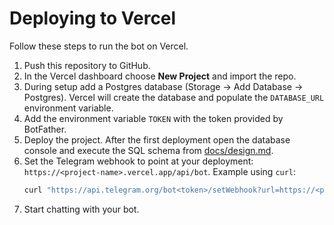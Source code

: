 # Deploying to Vercel

Follow these steps to run the bot on Vercel.

1. Push this repository to GitHub.
2. In the Vercel dashboard choose **New Project** and import the repo.
3. During setup add a Postgres database (Storage -> Add Database -> Postgres). Vercel
   will create the database and populate the `DATABASE_URL` environment variable.
4. Add the environment variable `TOKEN` with the token provided by BotFather.
5. Deploy the project. After the first deployment open the database console and
   execute the SQL schema from [docs/design.md](design.md).
6. Set the Telegram webhook to point at your deployment:
   `https://<project-name>.vercel.app/api/bot`.
   Example using `curl`:
   ```bash
   curl "https://api.telegram.org/bot<token>/setWebhook?url=https://<project>.vercel.app/api/bot"
   ```
7. Start chatting with your bot.
